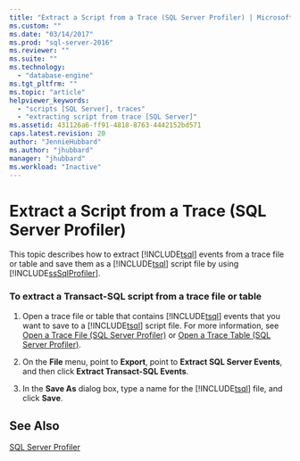 ```yaml
---
title: "Extract a Script from a Trace (SQL Server Profiler) | Microsoft Docs"
ms.custom: ""
ms.date: "03/14/2017"
ms.prod: "sql-server-2016"
ms.reviewer: ""
ms.suite: ""
ms.technology: 
  - "database-engine"
ms.tgt_pltfrm: ""
ms.topic: "article"
helpviewer_keywords: 
  - "scripts [SQL Server], traces"
  - "extracting script from trace [SQL Server]"
ms.assetid: 431126a6-ff91-4818-8763-4442152bd571
caps.latest.revision: 20
author: "JennieHubbard"
ms.author: "jhubbard"
manager: "jhubbard"
ms.workload: "Inactive"
---
```

# Extract a Script from a Trace (SQL Server Profiler)
  This topic describes how to extract [!INCLUDE[tsql](../../includes/tsql-md.md)] events from a trace file or table and save them as a [!INCLUDE[tsql](../../includes/tsql-md.md)] script file by using [!INCLUDE[ssSqlProfiler](../../includes/sssqlprofiler-md.md)].  
  
### To extract a Transact-SQL script from a trace file or table  
  
1.  Open a trace file or table that contains [!INCLUDE[tsql](../../includes/tsql-md.md)] events that you want to save to a [!INCLUDE[tsql](../../includes/tsql-md.md)] script file. For more information, see [Open a Trace File &#40;SQL Server Profiler&#41;](../../tools/sql-server-profiler/open-a-trace-file-sql-server-profiler.md) or [Open a Trace Table &#40;SQL Server Profiler&#41;](../../tools/sql-server-profiler/open-a-trace-table-sql-server-profiler.md).  
  
2.  On the **File** menu, point to **Export**, point to **Extract SQL Server Events**, and then click **Extract Transact-SQL Events**.  
  
3.  In the **Save As** dialog box, type a name for the [!INCLUDE[tsql](../../includes/tsql-md.md)] file, and click **Save**.  
  
## See Also  
 [SQL Server Profiler](../../tools/sql-server-profiler/sql-server-profiler.md)  
  
  
